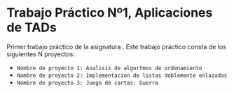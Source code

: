 # Trabajo Práctico Nº1, Aplicaciones de TADs

Primer trabajo práctico de la asignatura <Algoritmos y Estructuras de Datos>.
Este trabajo práctico consta de los siguientes N proyectos:
  - `Nombre de proyecto 1: Analisis de algortmos de ordenamiento`
  - `Nombre de proyecto 2: Implementacion de listas doblemente enlazadas`
  - `Nombre de proyecto 3: Juego de cartas: Guerra`

